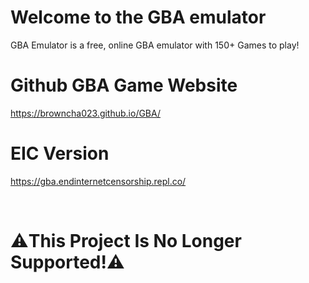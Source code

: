 # Welcome to the GBA emulator

GBA Emulator is a free, online GBA emulator with 150+ Games to play!

# Github GBA Game Website

https://browncha023.github.io/GBA/

# EIC Version

https://gba.endinternetcensorship.repl.co/

<br>

# ⚠️This Project Is No Longer Supported!⚠️
